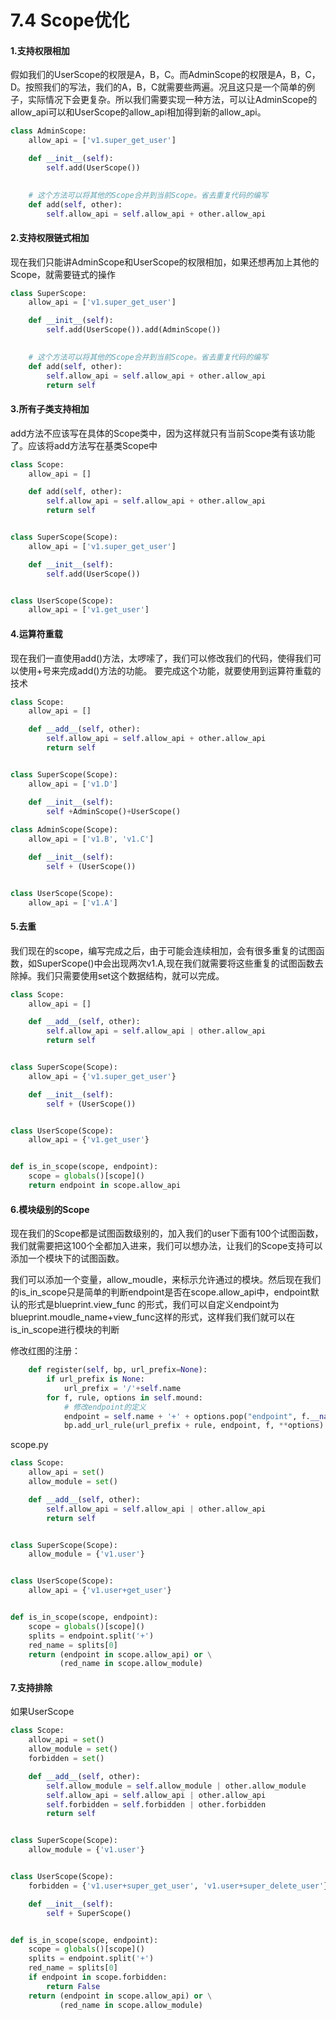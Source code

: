 # 7.4 Scope优化

#### 1.支持权限相加

假如我们的UserScope的权限是A，B，C。而AdminScope的权限是A，B，C，D。按照我们的写法，我们的A，B，C就需要些两遍。况且这只是一个简单的例子，实际情况下会更复杂。所以我们需要实现一种方法，可以让AdminScope的allow_api可以和UserScope的allow_api相加得到新的allow_api。

```python
class AdminScope:
    allow_api = ['v1.super_get_user']

    def __init__(self):
        self.add(UserScope())

    
    # 这个方法可以将其他的Scope合并到当前Scope。省去重复代码的编写
    def add(self, other):
        self.allow_api = self.allow_api + other.allow_api
```

#### 2.支持权限链式相加

现在我们只能讲AdminScope和UserScope的权限相加，如果还想再加上其他的Scope，就需要链式的操作
```python
class SuperScope:
    allow_api = ['v1.super_get_user']

    def __init__(self):
        self.add(UserScope()).add(AdminScope())

    
    # 这个方法可以将其他的Scope合并到当前Scope。省去重复代码的编写
    def add(self, other):
        self.allow_api = self.allow_api + other.allow_api
        return self

```

#### 3.所有子类支持相加

add方法不应该写在具体的Scope类中，因为这样就只有当前Scope类有该功能了。应该将add方法写在基类Scope中
```python
class Scope:
    allow_api = []

    def add(self, other):
        self.allow_api = self.allow_api + other.allow_api
        return self


class SuperScope(Scope):
    allow_api = ['v1.super_get_user']

    def __init__(self):
        self.add(UserScope())


class UserScope(Scope):
    allow_api = ['v1.get_user']
```

#### 4.运算符重载

现在我们一直使用add()方法，太啰嗦了，我们可以修改我们的代码，使得我们可以使用+号来完成add()方法的功能。
要完成这个功能，就要使用到运算符重载的技术
```python
class Scope:
    allow_api = []

    def __add__(self, other):
        self.allow_api = self.allow_api + other.allow_api
        return self


class SuperScope(Scope):
    allow_api = ['v1.D']

    def __init__(self):
        self +AdminScope()+UserScope()
        
class AdminScope(Scope):
    allow_api = ['v1.B', 'v1.C']

    def __init__(self):
        self + (UserScope())


class UserScope(Scope):
    allow_api = ['v1.A']
```

#### 5.去重

我们现在的scope，编写完成之后，由于可能会连续相加，会有很多重复的试图函数，如SuperScope()中会出现两次v1.A,现在我们就需要将这些重复的试图函数去除掉。我们只需要使用set这个数据结构，就可以完成。

```python
class Scope:
    allow_api = []

    def __add__(self, other):
        self.allow_api = self.allow_api | other.allow_api
        return self


class SuperScope(Scope):
    allow_api = {'v1.super_get_user'}

    def __init__(self):
        self + (UserScope())


class UserScope(Scope):
    allow_api = {'v1.get_user'}


def is_in_scope(scope, endpoint):
    scope = globals()[scope]()
    return endpoint in scope.allow_api
```

#### 6.模块级别的Scope

现在我们的Scope都是试图函数级别的，加入我们的user下面有100个试图函数，我们就需要把这100个全都加入进来，我们可以想办法，让我们的Scope支持可以添加一个模块下的试图函数。

我们可以添加一个变量，allow_moudle，来标示允许通过的模块。然后现在我们的is_in_scope只是简单的判断endpoint是否在scope.allow_api中，endpoint默认的形式是blueprint.view_func 的形式，我们可以自定义endpoint为blueprint.moudle_name+view_func这样的形式，这样我们我们就可以在is_in_scope进行模块的判断


修改红图的注册：
```python
    def register(self, bp, url_prefix=None):
        if url_prefix is None:
            url_prefix = '/'+self.name
        for f, rule, options in self.mound:
            # 修改endpoint的定义
            endpoint = self.name + '+' + options.pop("endpoint", f.__name__)
            bp.add_url_rule(url_prefix + rule, endpoint, f, **options)
```

scope.py
```python
class Scope:
    allow_api = set()
    allow_module = set()

    def __add__(self, other):
        self.allow_api = self.allow_api | other.allow_api
        return self


class SuperScope(Scope):
    allow_module = {'v1.user'}


class UserScope(Scope):
    allow_api = {'v1.user+get_user'}


def is_in_scope(scope, endpoint):
    scope = globals()[scope]()
    splits = endpoint.split('+')
    red_name = splits[0]
    return (endpoint in scope.allow_api) or \
           (red_name in scope.allow_module)
```

#### 7.支持排除

如果UserScope
```python
class Scope:
    allow_api = set()
    allow_module = set()
    forbidden = set()

    def __add__(self, other):
        self.allow_module = self.allow_module | other.allow_module
        self.allow_api = self.allow_api | other.allow_api
        self.forbidden = self.forbidden | other.forbidden
        return self


class SuperScope(Scope):
    allow_module = {'v1.user'}


class UserScope(Scope):
    forbidden = {'v1.user+super_get_user', 'v1.user+super_delete_user'}

    def __init__(self):
        self + SuperScope()


def is_in_scope(scope, endpoint):
    scope = globals()[scope]()
    splits = endpoint.split('+')
    red_name = splits[0]
    if endpoint in scope.forbidden:
        return False
    return (endpoint in scope.allow_api) or \
           (red_name in scope.allow_module)
```
